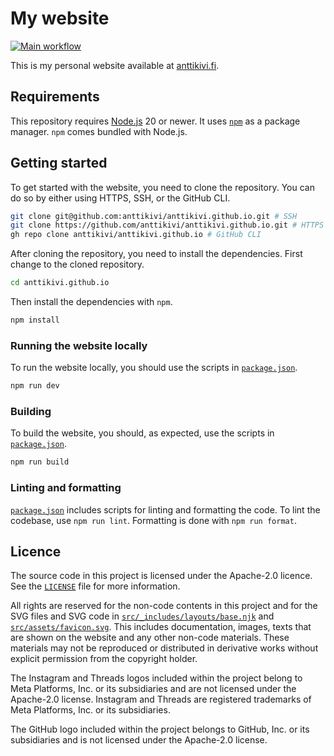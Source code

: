 # My website

[![Main workflow](https://github.com/anttikivi/website/actions/workflows/main.yml/badge.svg)](https://github.com/anttikivi/website/actions/workflows/main.yml)

This is my personal website available at
[anttikivi.fi](https://www.anttikivi.fi).

## Requirements

This repository requires [Node.js](https://nodejs.org) 20 or newer. It uses
[`npm`](https://www.npmjs.com) as a package manager. `npm` comes bundled with
Node.js.

## Getting started

To get started with the website, you need to clone the repository. You can do so
by either using HTTPS, SSH, or the GitHub CLI.

```sh
git clone git@github.com:anttikivi/anttikivi.github.io.git # SSH
git clone https://github.com/anttikivi/anttikivi.github.io.git # HTTPS
gh repo clone anttikivi/anttikivi.github.io # GitHub CLI
```

After cloning the repository, you need to install the dependencies. First change
to the cloned repository.

```sh
cd anttikivi.github.io
```

Then install the dependencies with `npm`.

```sh
npm install
```

### Running the website locally

To run the website locally, you should use the scripts in
[`package.json`](/package.json).

```sh
npm run dev
```

### Building

To build the website, you should, as expected, use the scripts in
[`package.json`](/package.json).

```sh
npm run build
```

### Linting and formatting

[`package.json`](/package.json) includes scripts for linting and formatting the
code. To lint the codebase, use `npm run lint`. Formatting is done with
`npm run format`.

## Licence

The source code in this project is licensed under the Apache-2.0 licence. See
the [`LICENSE`](LICENSE) file for more information.

All rights are reserved for the non-code contents in this project and for the
SVG files and SVG code in
[`src/_includes/layouts/base.njk`](src/_includes/layouts/base.njk) and
[`src/assets/favicon.svg`](src/assets/favicon.svg). This includes documentation,
images, texts that are shown on the website and any other non-code materials.
These materials may not be reproduced or distributed in derivative works without
explicit permission from the copyright holder.

The Instagram and Threads logos included within the project belong to Meta
Platforms, Inc. or its subsidiaries and are not licensed under the Apache-2.0
license. Instagram and Threads are registered trademarks of Meta Platforms, Inc.
or its subsidiaries.

The GitHub logo included within the project belongs to GitHub, Inc. or its
subsidiaries and is not licensed under the Apache-2.0 license.
